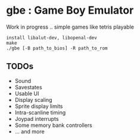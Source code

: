 # gbe : Game Boy Emulator

Work in progress .. simple games like tetris playable
````
install libalut-dev, libopenal-dev
make
./gbe [-B path_to_bios] -R path_to_rom
````

TODOs
---
- Sound
- Savestates
- Usable UI
- Display scaling
- Sprite display limits
- Intra-scanline timing
- Joypad interrupts
- Some memory bank controllers
- ... and more
